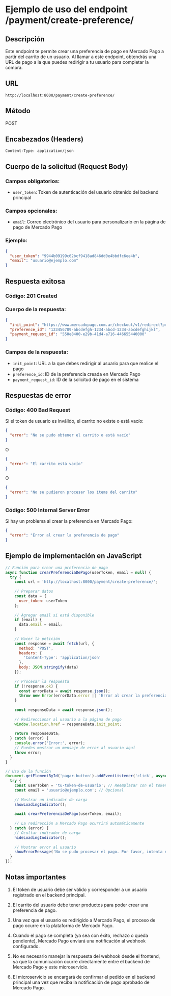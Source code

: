 # Ejemplo de uso del endpoint /payment/create-preference/

## Descripción
Este endpoint te permite crear una preferencia de pago en Mercado Pago a partir del carrito de un usuario. Al llamar a este endpoint, obtendrás una URL de pago a la que puedes redirigir a tu usuario para completar la compra.

## URL
```
http://localhost:8000/payment/create-preference/
```

## Método
POST

## Encabezados (Headers)
```
Content-Type: application/json
```

## Cuerpo de la solicitud (Request Body)

### Campos obligatorios:
- `user_token`: Token de autenticación del usuario obtenido del backend principal

### Campos opcionales:
- `email`: Correo electrónico del usuario para personalizarlo en la página de pago de Mercado Pago

### Ejemplo:
```json
{
  "user_token": "9944b09199c62bcf9418ad846dd0e4bbdfc6ee4b",
  "email": "usuario@ejemplo.com"
}
```

## Respuesta exitosa

### Código: 201 Created

### Cuerpo de la respuesta:
```json
{
  "init_point": "https://www.mercadopago.com.ar/checkout/v1/redirect?pref_id=123456789-abcdefgh-1234-abcd-1234-abcdefghijkl",
  "preference_id": "123456789-abcdefgh-1234-abcd-1234-abcdefghijkl",
  "payment_request_id": "550e8400-e29b-41d4-a716-446655440000"
}
```

### Campos de la respuesta:
- `init_point`: URL a la que debes redirigir al usuario para que realice el pago
- `preference_id`: ID de la preferencia creada en Mercado Pago
- `payment_request_id`: ID de la solicitud de pago en el sistema

## Respuestas de error

### Código: 400 Bad Request
Si el token de usuario es inválido, el carrito no existe o está vacío:

```json
{
  "error": "No se pudo obtener el carrito o está vacío"
}
```

O

```json
{
  "error": "El carrito está vacío"
}
```

O

```json
{
  "error": "No se pudieron procesar los ítems del carrito"
}
```

### Código: 500 Internal Server Error
Si hay un problema al crear la preferencia en Mercado Pago:

```json
{
  "error": "Error al crear la preferencia de pago"
}
```

## Ejemplo de implementación en JavaScript

```javascript
// Función para crear una preferencia de pago
async function crearPreferenciaDePago(userToken, email = null) {
  try {
    const url = 'http://localhost:8000/payment/create-preference/';
    
    // Preparar datos
    const data = {
      user_token: userToken
    };
    
    // Agregar email si está disponible
    if (email) {
      data.email = email;
    }
    
    // Hacer la petición
    const response = await fetch(url, {
      method: 'POST',
      headers: {
        'Content-Type': 'application/json'
      },
      body: JSON.stringify(data)
    });
    
    // Procesar la respuesta
    if (!response.ok) {
      const errorData = await response.json();
      throw new Error(errorData.error || 'Error al crear la preferencia de pago');
    }
    
    const responseData = await response.json();
    
    // Redireccionar al usuario a la página de pago
    window.location.href = responseData.init_point;
    
    return responseData;
  } catch (error) {
    console.error('Error:', error);
    // Puedes mostrar un mensaje de error al usuario aquí
    throw error;
  }
}

// Uso de la función
document.getElementById('pagar-button').addEventListener('click', async () => {
  try {
    const userToken = 'tu-token-de-usuario'; // Reemplazar con el token real
    const email = 'usuario@ejemplo.com'; // Opcional
    
    // Mostrar un indicador de carga
    showLoadingIndicator();
    
    await crearPreferenciaDePago(userToken, email);
    
    // La redirección a Mercado Pago ocurrirá automáticamente
  } catch (error) {
    // Ocultar indicador de carga
    hideLoadingIndicator();
    
    // Mostrar error al usuario
    showErrorMessage('No se pudo procesar el pago. Por favor, intenta nuevamente.');
  }
});
```

## Notas importantes

1. El token de usuario debe ser válido y corresponder a un usuario registrado en el backend principal.

2. El carrito del usuario debe tener productos para poder crear una preferencia de pago.

3. Una vez que el usuario es redirigido a Mercado Pago, el proceso de pago ocurre en la plataforma de Mercado Pago.

4. Cuando el pago se completa (ya sea con éxito, rechazo o queda pendiente), Mercado Pago enviará una notificación al webhook configurado.

5. No es necesario manejar la respuesta del webhook desde el frontend, ya que la comunicación ocurre directamente entre el backend de Mercado Pago y este microservicio.

6. El microservicio se encargará de confirmar el pedido en el backend principal una vez que reciba la notificación de pago aprobado de Mercado Pago.
